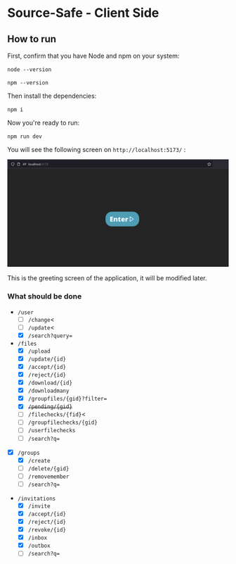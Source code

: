 Source-Safe - Client Side
===

## How to run

First, confirm that you have Node and npm on your system:
```shell
node --version
```
```shell
npm --version
```

Then install the dependencies:
```shell
npm i
```
Now you're ready to run:

```shell
npm run dev
```

You will see the following screen on `http://localhost:5173/` :

![alt text](image.png)

This is the greeting screen of the application, it will be modified later.

### What should be done

- `/user`
    - [ ] `/change`<
    - [ ] `/update`<
    - [X] `/search?query=`

- `/files`
    - [X] `/upload`
    - [X] `/update/{id}`
    - [X] `/accept/{id}`
    - [X] `/reject/{id}`
    - [X] `/download/{id}`
    - [X] `/downloadmany`
    - [X] `/groupfiles/{gid}?filter=` 
    - [X] ~~`/pending/{gid}`~~
    - [ ] `/filechecks/{fid}`<
    - [ ] `/groupfilechecks/{gid}`
    - [ ] `/userfilechecks`
    - [ ] `/search?q=`

- [X] `/groups`
    - [X] `/create`
    - [ ] `/delete/{gid}`
    - [ ] `/removemember`
    - [ ] `/search?q=`

- `/invitations`
    - [X] `/invite`
    - [X] `/accept/{id}`
    - [X] `/reject/{id}`
    - [X] `/revoke/{id}`
    - [X] `/inbox`
    - [X] `/outbox`
    - [ ] `/search?q=`